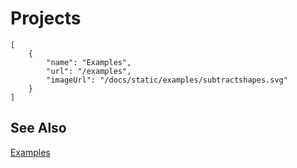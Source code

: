 # Projects

```codecard
[
    {
        "name": "Examples",
        "url": "/examples",
        "imageUrl": "/docs/static/examples/subtractshapes.svg"
    }
]
```

## See Also

[Examples](/examples)

